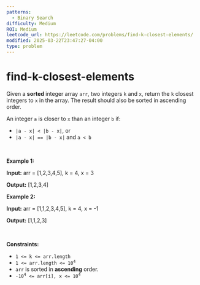 ```yaml
---
patterns:
  - Binary Search
difficulty: Medium
ROI: Medium
leetcode_url: https://leetcode.com/problems/find-k-closest-elements/
modified: 2025-03-22T23:47:27-04:00
type: problem
---
```


# find-k-closest-elements

<p>Given a <strong>sorted</strong> integer array <code>arr</code>, two integers <code>k</code> and <code>x</code>, return the <code>k</code> closest integers to <code>x</code> in the array. The result should also be sorted in ascending order.</p>

<p>An integer <code>a</code> is closer to <code>x</code> than an integer <code>b</code> if:</p>

<ul>
	<li><code>|a - x| &lt; |b - x|</code>, or</li>
	<li><code>|a - x| == |b - x|</code> and <code>a &lt; b</code></li>
</ul>

<p>&nbsp;</p>
<p><strong class="example">Example 1:</strong></p>

<div class="example-block">
<p><strong>Input:</strong> <span class="example-io">arr = [1,2,3,4,5], k = 4, x = 3</span></p>

<p><strong>Output:</strong> <span class="example-io">[1,2,3,4]</span></p>
</div>

<p><strong class="example">Example 2:</strong></p>

<div class="example-block">
<p><strong>Input:</strong> <span class="example-io">arr = [1,1,2,3,4,5], k = 4, x = -1</span></p>

<p><strong>Output:</strong> <span class="example-io">[1,1,2,3]</span></p>
</div>

<p>&nbsp;</p>
<p><strong>Constraints:</strong></p>

<ul>
	<li><code>1 &lt;= k &lt;= arr.length</code></li>
	<li><code>1 &lt;= arr.length &lt;= 10<sup>4</sup></code></li>
	<li><code>arr</code> is sorted in <strong>ascending</strong> order.</li>
	<li><code>-10<sup>4</sup> &lt;= arr[i], x &lt;= 10<sup>4</sup></code></li>
</ul>

